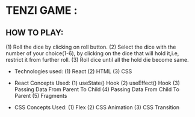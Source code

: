 # TENZI GAME :

## HOW TO PLAY:

(1) Roll the dice by clicking on roll button.
(2) Select the dice with the number of your choice(1-6), by clicking on the dice that will hold it,i.e, restrict it from further roll.
(3) Roll dice until all the hold die become same.

- Technologies used:
  (1) React
  (2) HTML
  (3) CSS

- React Concepts Used:
  (1) useState() Hook
  (2) useEffect() Hook
  (3) Passing Data From Parent To Child
  (4) Passing Data From Child To Parent
  (5) Fragments

- CSS Concepts Used:
  (1) Flex
  (2) CSS Animation
  (3) CSS Transition
